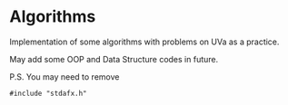 # Algorithms
Implementation of some algorithms with problems on UVa as a practice.

May add some OOP and Data Structure codes in future.

P.S. You may need to remove
```
#include "stdafx.h"
```
